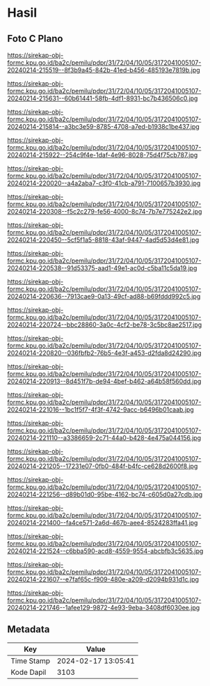 # Hasil

## Foto C Plano

https://sirekap-obj-formc.kpu.go.id/ba2c/pemilu/pdpr/31/72/04/10/05/3172041005107-20240214-215519--8f3b9a45-842b-41ed-b456-485193e7819b.jpg

https://sirekap-obj-formc.kpu.go.id/ba2c/pemilu/pdpr/31/72/04/10/05/3172041005107-20240214-215631--60b61441-58fb-4df1-8931-bc7b436506c0.jpg

https://sirekap-obj-formc.kpu.go.id/ba2c/pemilu/pdpr/31/72/04/10/05/3172041005107-20240214-215814--a3bc3e59-8785-4708-a7ed-b1938c1be437.jpg

https://sirekap-obj-formc.kpu.go.id/ba2c/pemilu/pdpr/31/72/04/10/05/3172041005107-20240214-215922--254c9f4e-1daf-4e96-8028-75d4f75cb787.jpg

https://sirekap-obj-formc.kpu.go.id/ba2c/pemilu/pdpr/31/72/04/10/05/3172041005107-20240214-220020--a4a2aba7-c3f0-41cb-a791-7100657b3930.jpg

https://sirekap-obj-formc.kpu.go.id/ba2c/pemilu/pdpr/31/72/04/10/05/3172041005107-20240214-220308--f5c2c279-fe56-4000-8c74-7b7e775242e2.jpg

https://sirekap-obj-formc.kpu.go.id/ba2c/pemilu/pdpr/31/72/04/10/05/3172041005107-20240214-220450--5cf5f1a5-8818-43af-9447-4ad5d53d4e81.jpg

https://sirekap-obj-formc.kpu.go.id/ba2c/pemilu/pdpr/31/72/04/10/05/3172041005107-20240214-220538--91d53375-aad1-49e1-ac0d-c5ba11c5da19.jpg

https://sirekap-obj-formc.kpu.go.id/ba2c/pemilu/pdpr/31/72/04/10/05/3172041005107-20240214-220636--7913cae9-0a13-49cf-ad88-b69fddd992c5.jpg

https://sirekap-obj-formc.kpu.go.id/ba2c/pemilu/pdpr/31/72/04/10/05/3172041005107-20240214-220724--bbc28860-3a0c-4cf2-be78-3c5bc8ae2517.jpg

https://sirekap-obj-formc.kpu.go.id/ba2c/pemilu/pdpr/31/72/04/10/05/3172041005107-20240214-220820--036fbfb2-76b5-4e3f-a453-d2fda8d24290.jpg

https://sirekap-obj-formc.kpu.go.id/ba2c/pemilu/pdpr/31/72/04/10/05/3172041005107-20240214-220913--8d451f7b-de94-4bef-b462-a64b58f560dd.jpg

https://sirekap-obj-formc.kpu.go.id/ba2c/pemilu/pdpr/31/72/04/10/05/3172041005107-20240214-221016--1bc1f5f7-4f3f-4742-9acc-b6496b01caab.jpg

https://sirekap-obj-formc.kpu.go.id/ba2c/pemilu/pdpr/31/72/04/10/05/3172041005107-20240214-221110--a3386659-2c71-44a0-b428-4e475a044156.jpg

https://sirekap-obj-formc.kpu.go.id/ba2c/pemilu/pdpr/31/72/04/10/05/3172041005107-20240214-221205--17231e07-0fb0-484f-b4fc-ce628d2600f8.jpg

https://sirekap-obj-formc.kpu.go.id/ba2c/pemilu/pdpr/31/72/04/10/05/3172041005107-20240214-221256--d89b01d0-95be-4162-bc74-c605d0a27cdb.jpg

https://sirekap-obj-formc.kpu.go.id/ba2c/pemilu/pdpr/31/72/04/10/05/3172041005107-20240214-221400--fa4ce571-2a6d-467b-aee4-8524283ffa41.jpg

https://sirekap-obj-formc.kpu.go.id/ba2c/pemilu/pdpr/31/72/04/10/05/3172041005107-20240214-221524--c6bba590-acd8-4559-9554-abcbfb3c5635.jpg

https://sirekap-obj-formc.kpu.go.id/ba2c/pemilu/pdpr/31/72/04/10/05/3172041005107-20240214-221607--e7faf65c-f909-480e-a209-d2094b931d1c.jpg

https://sirekap-obj-formc.kpu.go.id/ba2c/pemilu/pdpr/31/72/04/10/05/3172041005107-20240214-221746--1afee129-9872-4e93-9eba-3408df6030ee.jpg


## Metadata

| Key        | Value               |
| ---------- | ------------------- |
| Time Stamp | 2024-02-17 13:05:41 |
| Kode Dapil | 3103                |



